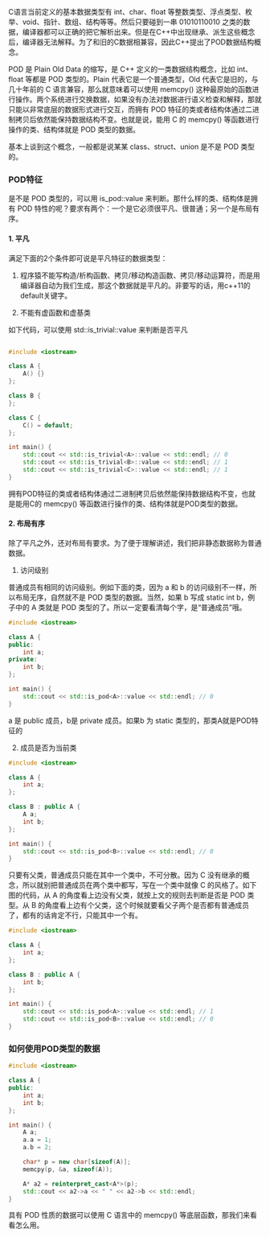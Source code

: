 C语言当前定义的基本数据类型有  int、char、float 等整数类型、浮点类型、枚举、void、指针、数组、结构等等。然后只要碰到一串 01010110010 之类的数据，编译器都可以正确的把它解析出来。但是在C++中出现继承、派生这些概念后，编译器无法解释。为了和旧的C数据相兼容，因此C++提出了POD数据结构概念。

POD 是 Plain Old Data 的缩写，是 C++ 定义的一类数据结构概念，比如 int、float 等都是 POD 类型的。Plain 代表它是一个普通类型，Old 代表它是旧的，与几十年前的 C 语言兼容，那么就意味着可以使用 memcpy() 这种最原始的函数进行操作。两个系统进行交换数据，如果没有办法对数据进行语义检查和解释，那就只能以非常底层的数据形式进行交互，而拥有 POD 特征的类或者结构体通过二进制拷贝后依然能保持数据结构不变。也就是说，能用 C 的 memcpy() 等函数进行操作的类、结构体就是 POD 类型的数据。

基本上谈到这个概念，一般都是说某某 class、struct、union 是不是 POD 类型的。

### POD特征

是不是 POD 类型的，可以用 is_pod::value 来判断。那什么样的类、结构体是拥有 POD 特性的呢？要求有两个：一个是它必须很平凡、很普通；另一个是布局有序。

#### 1. 平凡

满足下面的2个条件即可说是平凡特征的数据类型：

1. 程序猿不能写构造/析构函数、拷贝/移动构造函数、拷贝/移动运算符，而是用编译器自动为我们生成，那这个数据就是平凡的。非要写的话，用c++11的default关键字。

2. 不能有虚函数和虚基类

如下代码，可以使用 std::is_trivial::value 来判断是否平凡

```c++

#include <iostream>

class A {
    A() {}
};

class B {
};

class C {
    C() = default;
};

int main() {
    std::cout << std::is_trivial<A>::value << std::endl; // 0
    std::cout << std::is_trivial<B>::value << std::endl; // 1
    std::cout << std::is_trivial<C>::value << std::endl; // 1
}
```

拥有POD特征的类或者结构体通过二进制拷贝后依然能保持数据结构不变，也就是能用C的 memcpy() 等函数进行操作的类、结构体就是POD类型的数据。

#### 2. 布局有序

除了平凡之外，还对布局有要求。为了便于理解讲述，我们把非静态数据称为普通数据。

1. 访问级别

普通成员有相同的访问级别。例如下面的类，因为 a 和 b 的访问级别不一样，所以布局无序，自然就不是 POD 类型的数据。当然，如果 b 写成 static int b，例子中的 A 类就是 POD 类型的了。所以一定要看清每个字，是“普通成员”哦。

```c++
#include <iostream>

class A {
public:
    int a;
private:
    int b;
};

int main() {
    std::cout << std::is_pod<A>::value << std::endl; // 0
}
```

a 是 public 成员，b是 private 成员。如果b 为 static 类型的，那类A就是POD特征的

2. 成员是否为当前类

```c++
#include <iostream>

class A {
    int a;
};

class B : public A {
    A a;
    int b;
};

int main() {
    std::cout << std::is_pod<B>::value << std::endl; // 0
}
```

只要有父类，普通成员只能在其中一个类中，不可分散。因为 C 没有继承的概念，所以就别把普通成员在两个类中都写，写在一个类中就像 C 的风格了。如下图的代码，从 A 的角度看上边没有父类，就按上文的规则去判断是否是 POD 类型。从 B 的角度看上边有个父类，这个时候就要看父子两个是否都有普通成员了，都有的话肯定不行，只能其中一个有。

```c++
#include <iostream>

class A {
    int a;
};

class B : public A {
    int b;
};

int main() {
    std::cout << std::is_pod<A>::value << std::endl; // 1
    std::cout << std::is_pod<B>::value << std::endl; // 0
}
```

### 如何使用POD类型的数据

```c++
#include <iostream>

class A {
public:
    int a;
    int b;
};

int main() {
    A a;
    a.a = 1;
    a.b = 2;

    char* p = new char[sizeof(A)];
    memcpy(p, &a, sizeof(A));

    A* a2 = reinterpret_cast<A*>(p);
    std::cout << a2->a << " " << a2->b << std::endl;
}
```

具有 POD 性质的数据可以使用 C 语言中的 memcpy() 等底层函数，那我们来看看怎么用。

